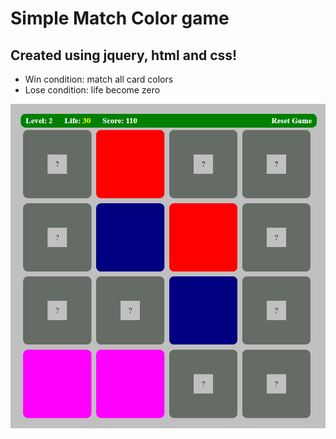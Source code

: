 # Simple Match Color game 
## Created using jquery, html and css!

- Win condition: match all card colors
- Lose condition: life become zero

![alt text](./game.png)
